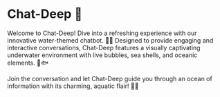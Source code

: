 # Chat-Deep 🌊

Welcome to Chat-Deep! Dive into a refreshing experience with our innovative water-themed chatbot. 🌊💬 Designed to provide engaging and interactive conversations, Chat-Deep features a visually captivating underwater environment with live bubbles, sea shells, and oceanic elements. 🐠🐟

Join the conversation and let Chat-Deep guide you through an ocean of information with its charming, aquatic flair! 🌊💡
